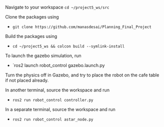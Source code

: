 Navigate to your workspace
`cd ~/project5_ws/src`

Clone the packages using 
- `git clone https://github.com/manasdesai/Planning_Final_Project`
  
Build the packages using
- `cd ~/project5_ws && colcon build --symlink-install`
  
To launch the gazebo simulation, run
- `ros2 launch robot_control gazebo.launch.py

Turn the physics off in Gazebo, and try to place the robot on the cafe table if not placed already.

In another terminal, source the workspace and run
- `ros2 run robot_control controller.py`

In a separate terminal, source the workspace and run
- `ros2 run robot_control astar_node.py`  
